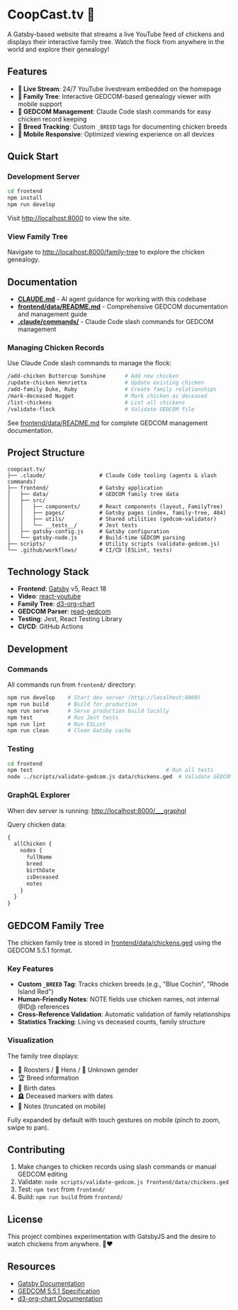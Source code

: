 # CoopCast.tv 🐔

A Gatsby-based website that streams a live YouTube feed of chickens and displays their interactive family tree. Watch the flock from anywhere in the world and explore their genealogy!

## Features

- **🎥 Live Stream**: 24/7 YouTube livestream embedded on the homepage
- **🌳 Family Tree**: Interactive GEDCOM-based genealogy viewer with mobile support
- **📝 GEDCOM Management**: Claude Code slash commands for easy chicken record keeping
- **🧬 Breed Tracking**: Custom `_BREED` tags for documenting chicken breeds
- **📱 Mobile Responsive**: Optimized viewing experience on all devices

## Quick Start

### Development Server

```bash
cd frontend
npm install
npm run develop
```

Visit [http://localhost:8000](http://localhost:8000) to view the site.

### View Family Tree

Navigate to [http://localhost:8000/family-tree](http://localhost:8000/family-tree) to explore the chicken genealogy.

## Documentation

- **[CLAUDE.md](CLAUDE.md)** - AI agent guidance for working with this codebase
- **[frontend/data/README.md](frontend/data/README.md)** - Comprehensive GEDCOM documentation and management guide
- **[.claude/commands/](.claude/commands/)** - Claude Code slash commands for GEDCOM management

### Managing Chicken Records

Use Claude Code slash commands to manage the flock:

```bash
/add-chicken Buttercup Sunshine      # Add new chicken
/update-chicken Henrietta            # Update existing chicken
/add-family Duke, Ruby               # Create family relationships
/mark-deceased Nugget                # Mark chicken as deceased
/list-chickens                       # List all chickens
/validate-flock                      # Validate GEDCOM file
```

See [frontend/data/README.md](frontend/data/README.md) for complete GEDCOM management documentation.

## Project Structure

```
coopcast.tv/
├── .claude/                 # Claude Code tooling (agents & slash commands)
├── frontend/                # Gatsby application
│   ├── data/                # GEDCOM family tree data
│   ├── src/
│   │   ├── components/      # React components (layout, FamilyTree)
│   │   ├── pages/           # Gatsby pages (index, family-tree, 404)
│   │   ├── utils/           # Shared utilities (gedcom-validator)
│   │   └── __tests__/       # Jest tests
│   ├── gatsby-config.js     # Gatsby configuration
│   └── gatsby-node.js       # Build-time GEDCOM parsing
├── scripts/                 # Utility scripts (validate-gedcom.js)
└── .github/workflows/       # CI/CD (ESLint, tests)
```

## Technology Stack

- **Frontend**: [Gatsby](https://www.gatsbyjs.com/) v5, React 18
- **Video**: [react-youtube](https://www.npmjs.com/package/react-youtube)
- **Family Tree**: [d3-org-chart](https://github.com/bumbeishvili/org-chart)
- **GEDCOM Parser**: [read-gedcom](https://github.com/arbre-app/read-gedcom)
- **Testing**: Jest, React Testing Library
- **CI/CD**: GitHub Actions

## Development

### Commands

All commands run from `frontend/` directory:

```bash
npm run develop    # Start dev server (http://localhost:8000)
npm run build      # Build for production
npm run serve      # Serve production build locally
npm test           # Run Jest tests
npm run lint       # Run ESLint
npm run clean      # Clean Gatsby cache
```

### Testing

```bash
cd frontend
npm test                                          # Run all tests
node ../scripts/validate-gedcom.js data/chickens.ged  # Validate GEDCOM
```

### GraphQL Explorer

When dev server is running: [http://localhost:8000/___graphql](http://localhost:8000/___graphql)

Query chicken data:
```graphql
{
  allChicken {
    nodes {
      fullName
      breed
      birthDate
      isDeceased
      notes
    }
  }
}
```

## GEDCOM Family Tree

The chicken family tree is stored in [frontend/data/chickens.ged](frontend/data/chickens.ged) using the GEDCOM 5.5.1 format.

### Key Features

- **Custom `_BREED` Tag**: Tracks chicken breeds (e.g., "Blue Cochin", "Rhode Island Red")
- **Human-Friendly Notes**: NOTE fields use chicken names, not internal @ID@ references
- **Cross-Reference Validation**: Automatic validation of family relationships
- **Statistics Tracking**: Living vs deceased counts, family structure

### Visualization

The family tree displays:
- 🐓 Roosters / 🐔 Hens / 🥚 Unknown gender
- 🏆 Breed information
- 🎂 Birth dates
- 🪦 Deceased markers with dates
- 📝 Notes (truncated on mobile)

Fully expanded by default with touch gestures on mobile (pinch to zoom, swipe to pan).

## Contributing

1. Make changes to chicken records using slash commands or manual GEDCOM editing
2. Validate: `node scripts/validate-gedcom.js frontend/data/chickens.ged`
3. Test: `npm test` from `frontend/`
4. Build: `npm run build` from `frontend/`

## License

This project combines experimentation with GatsbyJS and the desire to watch chickens from anywhere. 🐔❤️

## Resources

- [Gatsby Documentation](https://www.gatsbyjs.com/docs/)
- [GEDCOM 5.5.1 Specification](https://gedcom.io/specifications/ged551.pdf)
- [d3-org-chart Documentation](https://github.com/bumbeishvili/org-chart)
